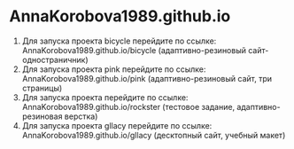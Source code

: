 # AnnaKorobova1989.github.io

1. Для запуска проекта bicycle перейдите по ссылке: AnnaKorobova1989.github.io/bicycle (адаптивно-резиновый сайт-одностраничник)
2. Для запуска проекта pink перейдите по ссылке: AnnaKorobova1989.github.io/pink (адаптивно-резиновый сайт, три страницы)
3. Для запуска проекта  перейдите по ссылке: AnnaKorobova1989.github.io/rockster (тестовое задание, адаптивно-резиновая верстка)
4. Для запуска проекта gllacy перейдите по ссылке: AnnaKorobova1989.github.io/gllacy (десктопный сайт, учебный макет)


